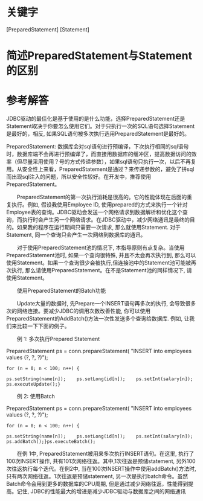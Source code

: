 # 关键字

[PreparedStatement] [Statement]

# 简述PreparedStatement与Statement的区别

# 参考解答
JDBC驱动的最佳化是基于使用的是什么功能，选择PreparedStatement还是Statement取决于你要怎么使用它们。对于只执行一次的SQL语句选择Statement是最好的，相反, 如果SQL语句被多次执行选用PreparedStatement是最好的。

PreparedStatement: 数据库会对sql语句进行预编译，下次执行相同的sql语句时，数据库端不会再进行预编译了，而直接用数据库的缓冲区，提高数据访问的效率（但尽量采用使用？号的方式传递参数），如果sql语句只执行一次，以后不再复用。从安全性上来看，PreparedStatement是通过？来传递参数的，避免了拼sql而出现sql注入的问题，所以安全性较好。在开发中，推荐使用 PreparedStatement。

　　PreparedStatement的第一次执行消耗是很高的。它的性能体现在后面的重复执行。例如, 假设我使用Employee ID, 
使用prepared的方式来执行一个针对Employee表的查询。JDBC驱动会发送一个网络请求到数据解析和优化这个查询，而执行时会产生另一个网络请求。在JDBC驱动中，减少网络通讯是最终的目的。如果我的程序在运行期间只需要一次请求, 
那么就使用Statement. 对于Statement, 同一个查询只会产生一次网络到数据库的通讯。

　　对于使用PreparedStatement池的情况下, 本指导原则有点复杂。当使用PreparedStatement池时, 如果一个查询很特殊, 
并且不太会再次执行到, 那么可以使用Statement。如果一个查询很少会被执行,但连接池中的Statement池可能被再次执行, 
那么请使用PreparedStatement。在不是Statement池的同样情况下, 请使用Statement。

　　使用PreparedStatement的Batch功能

　　Update大量的数据时, 先Prepare一个INSERT语句再多次的执行, 会导致很多次的网络连接。要减少JDBC的调用次数改善性能, 
你可以使用PreparedStatement的AddBatch()方法一次性发送多个查询给数据库. 例如, 让我们来比较一下下面的例子。

　　例 1: 多次执行Prepared Statement

PreparedStatement ps = conn.prepareStatement(    "INSERT into employees 
values (?, ?, ?)");

    for (n = 0; n < 100; n++) {

    ps.setString(name[n]);    ps.setLong(id[n]);    ps.setInt(salary[n]);    ps.executeUpdate();} 

　　例 2: 使用Batch

PreparedStatement ps = conn.prepareStatement(    "INSERT into employees 
values (?, ?, ?)");

    for (n = 0; n < 100; n++) {

    ps.setString(name[n]);    ps.setLong(id[n]);    ps.setInt(salary[n]);    ps.addBatch();}ps.executeBatch(); 

　　在例 1中, PreparedStatement被用来多次执行INSERT语句。在这里, 执行了100次INSERT操作, 
共有101次网络往返。其中,1次往返是预储statement, 另外100次往返执行每个迭代。在例2中,
当在100次INSERT操作中使用addBatch()方法时, 只有两次网络往返。1次往返是预储statement, 
另一次是执行batch命令。虽然Batch命令会用到更多的数据库的CPU周期, 但是通过减少网络往返，性能得到提高。记住, 
JDBC的性能最大的增进是减少JDBC驱动与数据库之间的网络通讯


